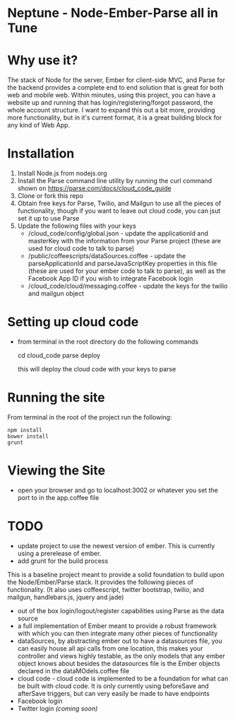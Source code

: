 Neptune - Node-Ember-Parse all in Tune
=========

Why use it?
=========
The stack of Node for the server, Ember for client-side MVC, and Parse for the backend provides a complete end to end solution that is great for both web and mobile web.  Within minutes, using this project, you can have a website up and running that has login/registering/forgot password, the whole account structure.  I want to expand this out a bit more, providing more functionality, but in it's current format, it is a great building block for any kind of Web App.

Installation
=========

1. Install Node.js from nodejs.org
2. Install the Parse command line utility by running the curl command shown on https://parse.com/docs/cloud_code_guide
3. Clone or fork this repo
4. Obtain free keys for Parse, Twilio, and Mailgun to use all the pieces of functionality, though if you want to leave out cloud code, you can jsut set it up to use Parse
5. Update the following files with your keys
    - /cloud_code/config/global.json - update the applicationId and masterKey with the information from your Parse project (these are used for cloud code to talk to parse)
    - /public/coffeescripts/dataSources.coffee - update the   parseApplicationId and parseJavaScriptKey properties in this file (these are used for your ember code to talk to parse), as well as the Facebook App ID if you wish to integrate Facebook login
    - /cloud_code/cloud/messaging.coffee - update the keys for the twilio and mailgun object

Setting up cloud code
=========

- from terminal in the root directory do the following commands

  cd cloud_code
  parse deploy

  this will deploy the cloud code with your keys to parse

Running the site
=========

From terminal in the root of the project run the following:
```
npm install
bower install
grunt
```

Viewing the Site
=========

- open your browser and go to localhost:3002 or whatever you set the port to in the app.coffee file

TODO
=========
- update project to use the newest version of ember.  This is currently using a prerelease of ember.
- add grunt for the build process

This is a baseline project meant to provide a solid foundation to build upon the Node/Ember/Parse stack.  It provides the following pieces of functionality. (It also uses coffeescript, twitter bootstrap, twilio, and mailgun, handlebars.js, jquery and jade)

- out of the box login/logout/register capabilities using Parse as the data source
- a full implementation of Ember meant to provide a robust framework with which you can then integrate many other pieces of functionality
- dataSources, by abstracting ember out to have a datasources file, you can easily house all api calls from one location, this makes your controller and views highly testable, as the only models that any ember object knows about besides the datasources file is the Ember objects declared in the dataMOdels.coffee file
- cloud code - cloud code is implemented to be a foundation for what can be built with cloud code.  It is only currently using beforeSave and afterSave triggers, but can very easily be made to have endpoints
- Facebook login
- Twitter login *(coming soon)*

